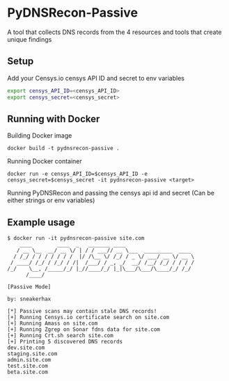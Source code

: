 # PyDNSRecon-Passive

A tool that collects DNS records from the 4 resources and tools that create unique findings

## Setup

Add your Censys.io censys API ID and secret to env variables

```bash
export censys_API_ID=<censys_API_ID>
export censys_secret=<censys_secret>
```

## Running with Docker

Building Docker image

```
docker build -t pydnsrecon-passive .
```

Running Docker container

```
docker run -e censys_API_ID=$censys_API_ID -e censys_secret=$censys_secret -it pydnsrecon-passive <target>
```

Running PyDNSRecon and passing the censys api id and secret (Can be either strings or env variables)

## Example usage

```
$ docker run -it pydnsrecon-passive site.com
    ____        ____  _   _______ ____
   / __ \__  __/ __ \/ | / / ___// __ \___  _________  ____
  / /_/ / / / / / / /  |/ /\__ \/ /_/ / _ \/ ___/ __ \/ __ \
 / ____/ /_/ / /_/ / /|  /___/ / _, _/  __/ /__/ /_/ / / / /
/_/    \__, /_____/_/ |_//____/_/ |_|\___/\___/\____/_/ /_/
      /____/

[Passive Mode]

by: sneakerhax

[*] Passive scans may contain stale DNS records!
[+] Running Censys.io certificate search on site.com
[+] Running Amass on site.com
[+] Running Zgrep on Sonar fdns data for site.com
[+] Running Crt.sh search site.com
[+] Printing 5 discovered DNS records
dev.site.com
staging.site.com
admin.site.com
test.site.com
beta.site.com
```
